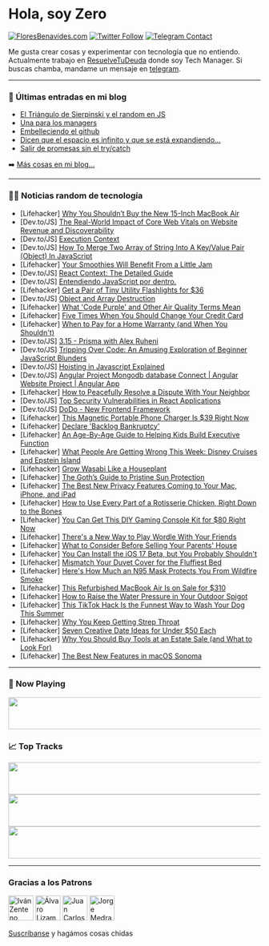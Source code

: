 # Hola, soy Zero

[![FloresBenavides.com](https://img.shields.io/website?down_message=oops&label=MiBlog&style=for-the-badge&up_message=online&url=https%3A%2F%2Ffloresbenavides.com)](https://floresbenavides.com) [![Twitter Follow](https://img.shields.io/twitter/follow/ZeroDragon?color=%231DA1F2&label=Follow&logo=twitter&logoColor=ffffff&style=for-the-badge)](https://twitter.com/zerodragon) [![Telegram Contact](https://img.shields.io/badge/escr%C3%ADbeme-ZeroDragon-%2326A5E4?style=for-the-badge&logo=telegram)](https://t.me/zerodragon)

Me gusta crear cosas y experimentar con tecnología que no entiendo.
Actualmente trabajo en [ResuelveTuDeuda](http://github.com/resuelve) donde soy Tech Manager.
Si buscas chamba, mandame un mensaje en [telegram](https://t.me/zerodragon).

---

### 📕 Últimas entradas en mi blog
<!-- BLOG-POST-LIST:START -->
- [El Triángulo de Sierpinski y el random en JS](https://floresbenavides.com/el-triangulo-de-sierpinski-y-el-random-en-js/)
- [Una para los managers](https://floresbenavides.com/una-para-los-managers/)
- [Embelleciendo el github](https://floresbenavides.com/embelleciendo-el-github/)
- [Dicen que el espacio es infinito y que se está expandiendo…](https://floresbenavides.com/dicen-que-el-espacio-es-infinito-y-que-se-esta-expandiendo/)
- [Salir de promesas sin el try/catch](https://floresbenavides.com/salir-de-promesas-sin-el-try-catch/)
<!-- BLOG-POST-LIST:END -->

➡️ [Más cosas en mi blog...](https://floresbenavides.com)

---

### 👨‍💻 Noticias random de tecnología
<!-- TECH-POSTS:START -->
- [Lifehacker] [Why You Shouldn’t Buy the New 15-Inch MacBook Air](https://lifehacker.com/why-you-shouldn-t-buy-the-new-15-inch-macbook-air-1850518951)
- [Dev.to/JS] [The Real-World Impact of Core Web Vitals on Website Revenue and Discoverability](https://dev.to/jeevankishore/the-real-world-impact-of-core-web-vitals-on-website-revenue-and-discoverability-4del)
- [Dev.to/JS] [Execution Context](https://dev.to/ollaworld/execution-context-24lh)
- [Dev.to/JS] [How To Merge Two Array of String Into A Key/Value Pair &lpar;Object&rpar; In JavaScript](https://dev.to/pmbanugo/how-to-merge-two-array-of-string-into-a-keyvalue-pair-object-in-javascript-2pp1)
- [Lifehacker] [Your Smoothies Will Benefit From a Little Jam](https://lifehacker.com/your-smoothies-will-benefit-from-a-little-jam-1850519891)
- [Dev.to/JS] [React Context: The Detailed Guide](https://dev.to/alakkadshaw/react-context-the-detailed-guide-408)
- [Dev.to/JS] [Entendiendo JavaScript por dentro.](https://dev.to/ulisesserranop/entendiendo-javascript-por-dentro-5b88)
- [Lifehacker] [Get a Pair of Tiny Utility Flashlights for $36](https://lifehacker.com/get-a-pair-of-tiny-utility-flashlights-for-36-1850508994)
- [Dev.to/JS] [Object and Array Destruction](https://dev.to/mrizwanashiq/object-and-array-destruction-5boh)
- [Lifehacker] [What &#39;Code Purple&#39; and Other Air Quality Terms Mean](https://lifehacker.com/what-code-purple-and-other-air-quality-terms-mean-1850519150)
- [Lifehacker] [Five Times When You Should Change Your Credit Card](https://lifehacker.com/five-times-when-you-should-change-your-credit-card-1850519245)
- [Lifehacker] [When to Pay for a Home Warranty &lpar;and When You Shouldn&#39;t&rpar;](https://lifehacker.com/when-to-pay-for-a-home-warranty-and-when-you-shouldnt-1850519193)
- [Dev.to/JS] [3.15 - Prisma with Alex Ruheni](https://dev.to/codingcatdev/315-prisma-with-alex-ruheni-3jhi)
- [Dev.to/JS] [Tripping Over Code: An Amusing Exploration of Beginner JavaScript Blunders](https://dev.to/codetobug/tripping-over-code-an-amusing-exploration-of-beginner-javascript-blunders-3413)
- [Dev.to/JS] [Hoisting in Javascript Explained](https://dev.to/nirzal07/hoisting-in-javascript-explained-4jnk)
- [Dev.to/JS] [Angular Project Mongodb database Connect | Angular Website Project | Angular App](https://dev.to/softwaretechit/angular-project-mongodb-database-connect-angular-website-project-angular-app-49o4)
- [Lifehacker] [How to Peacefully Resolve a Dispute With Your Neighbor](https://lifehacker.com/how-to-peacefully-resolve-a-dispute-with-your-neighbor-1850517835)
- [Dev.to/JS] [Top Security Vulnerabilities in React Applications](https://dev.to/scofieldidehen/top-security-vulnerabilities-in-react-applications-ogc)
- [Dev.to/JS] [DoDo - New Frontend Framework](https://dev.to/smikodanic/dodo-framework-2o05)
- [Lifehacker] [This Magnetic Portable Phone Charger Is $39 Right Now](https://lifehacker.com/this-magnetic-portable-phone-charger-is-39-right-now-1850508990)
- [Lifehacker] [Declare &#39;Backlog Bankruptcy&#39;](https://lifehacker.com/declare-backlog-bankruptcy-1850517557)
- [Lifehacker] [An Age-By-Age Guide to Helping Kids Build Executive Function](https://lifehacker.com/an-age-by-age-guide-to-helping-kids-build-executive-fun-1850516881)
- [Lifehacker] [What People Are Getting Wrong This Week: Disney Cruises and Epstein Island](https://lifehacker.com/what-people-are-getting-wrong-this-week-disney-cruises-1850516845)
- [Lifehacker] [Grow Wasabi Like a Houseplant](https://lifehacker.com/grow-wasabi-like-a-houseplant-1850502343)
- [Lifehacker] [The Goth’s Guide to Pristine Sun Protection](https://lifehacker.com/the-goth-s-guide-to-pristine-sun-protection-1850515121)
- [Lifehacker] [The Best New Privacy Features Coming to Your Mac, iPhone, and iPad](https://lifehacker.com/the-best-new-privacy-features-coming-to-your-mac-iphon-1850515369)
- [Lifehacker] [How to Use Every Part of a Rotisserie Chicken, Right Down to the Bones](https://lifehacker.com/how-to-use-every-part-of-a-rotisserie-chicken-right-do-1850516187)
- [Lifehacker] [You Can Get This DIY Gaming Console Kit for $80 Right Now](https://lifehacker.com/you-can-get-this-diy-gaming-console-kit-for-80-right-n-1850508982)
- [Lifehacker] [There&#39;s a New Way to Play Wordle With Your Friends](https://lifehacker.com/theres-a-new-way-to-play-wordle-with-your-friends-1850516337)
- [Lifehacker] [What to Consider Before Selling Your Parents&#39; House](https://lifehacker.com/what-to-consider-before-selling-your-parents-house-1850516058)
- [Lifehacker] [You Can Install the iOS 17 Beta, but You Probably Shouldn&#39;t](https://lifehacker.com/you-can-install-the-ios-17-beta-but-you-probably-shoul-1850515214)
- [Lifehacker] [Mismatch Your Duvet Cover for the Fluffiest Bed](https://lifehacker.com/mismatch-your-duvet-cover-for-the-fluffiest-bed-1850515061)
- [Lifehacker] [Here&#39;s How Much an N95 Mask Protects You From Wildfire Smoke](https://lifehacker.com/heres-how-much-an-n95-mask-protects-you-from-wildfire-s-1850514977)
- [Lifehacker] [This Refurbished MacBook Air Is on Sale for $310](https://lifehacker.com/this-refurbished-macbook-air-is-on-sale-for-310-1850508983)
- [Lifehacker] [How to Raise the Water Pressure in Your Outdoor Spigot](https://lifehacker.com/how-to-raise-the-water-pressure-in-your-outdoor-spigot-1850513363)
- [Lifehacker] [This TikTok Hack Is the Funnest Way to Wash Your Dog This Summer](https://lifehacker.com/this-tiktok-hack-is-the-funnest-way-to-wash-your-dog-th-1850514404)
- [Lifehacker] [Why You Keep Getting Strep Throat](https://lifehacker.com/why-you-keep-getting-strep-throat-1850513974)
- [Lifehacker] [Seven Creative Date Ideas for Under $50 Each](https://lifehacker.com/seven-creative-date-ideas-for-under-50-each-1850512775)
- [Lifehacker] [Why You Should Buy Tools at an Estate Sale &lpar;and What to Look For&rpar;](https://lifehacker.com/why-you-should-buy-tools-at-an-estate-sale-and-what-to-1850513359)
- [Lifehacker] [The Best New Features in macOS Sonoma](https://lifehacker.com/the-best-new-features-in-macos-sonoma-1850513731)<!-- TECH-POSTS:END -->

---

### 🎵 Now Playing
<a href="https://spotify-now-playing-dun.vercel.app/now-playing?open"><img src="https://spotify-now-playing-dun.vercel.app/now-playing" width="540" height="64"></a>

### 📈 Top Tracks
<a href="https://spotify-now-playing-dun.vercel.app/top-tracks?i=1&open"><img src="https://spotify-now-playing-dun.vercel.app/top-tracks?i=1" width="540" height="64"></a>
<a href="https://spotify-now-playing-dun.vercel.app/top-tracks?i=2&open"><img src="https://spotify-now-playing-dun.vercel.app/top-tracks?i=2" width="540" height="64"></a>
<a href="https://spotify-now-playing-dun.vercel.app/top-tracks?i=3&open"><img src="https://spotify-now-playing-dun.vercel.app/top-tracks?i=3" width="540" height="64"></a>

---

### Gracias a los Patrons
[<img src="https://avatars.githubusercontent.com/u/243380?v=4" alt="Iván Zenteno" width="50px">](https://github.com/k001) [<img src="https://avatars.githubusercontent.com/u/19955639?v=4" alt="Álvaro Lizama" width="50px">](https://github.com/alvarolizama) [<img src="https://avatars.githubusercontent.com/u/2718753?v=4" alt="Juan Carlos Ruiz" width="50px">](https://github.com/JuanCrg90) [<img src="https://avatars.githubusercontent.com/u/37025?v=4" alt="Jorge Medrano" width="50px">](https://github.com/h1pp1e) 

[Suscríbanse](https://www.patreon.com/zerodragon) y hagámos cosas chidas
